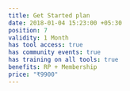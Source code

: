 ```yaml
---
title: Get Started plan
date: 2018-01-04 15:23:00 +05:30
position: 7
validity: 1 Month
has tool access: true
has community events: true
has training on all tools: true
benefits: RP + Membership
price: "₹9900"
---
```


